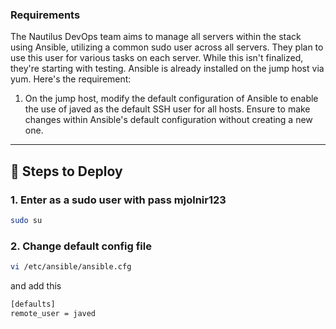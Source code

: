 ### Requirements

The Nautilus DevOps team aims to manage all servers within the stack using Ansible, utilizing a common sudo user across all servers. They plan to use this user for various tasks on each server. While this isn't finalized, they're starting with testing. Ansible is already installed on the jump host via yum. Here's the requirement:

1. On the jump host, modify the default configuration of Ansible to enable the use of javed as the default SSH user for all hosts. Ensure to make changes within Ansible's default configuration without creating a new one.

---

## 🚀 Steps to Deploy


### 1. Enter as a sudo user with pass mjolnir123
```bash
sudo su
```

### 2. Change default config file 
```bash
vi /etc/ansible/ansible.cfg
```
and add this

```bash
[defaults]
remote_user = javed
```



